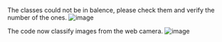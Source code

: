 The classes could not be in balence, please check them and verify the number of the ones.
![image](https://github.com/SantiagoLunaMir/GTSRB---Traffic-Sing-Classifier/assets/111355326/9208e347-1e7e-4ac7-90db-4501b27bfa1c)

The code now classify images from the web camera.
![image](https://github.com/SantiagoLunaMir/GTSRB---Traffic-Sing-Classifier/assets/111355326/f825b31a-2fd2-487d-8b6e-c709c1470416)

